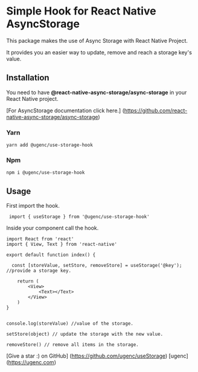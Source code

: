 # Simple Hook for React Native AsyncStorage

This package makes the use of Async Storage with React Native Project.

It provides you an easier way to update, remove and reach a storage key's value.

## Installation

You need to have **@react-native-async-storage/async-storage** in your React Native project.

[For AsyncStorage documentation click here.] (https://github.com/react-native-async-storage/async-storage)

### Yarn

```
yarn add @ugenc/use-storage-hook
```

### Npm

```
npm i @ugenc/use-storage-hook
```

## Usage

First import the hook.

```
 import { useStorage } from '@ugenc/use-storage-hook'
```

Inside your component call the hook.

```
import React from 'react'
import { View, Text } from 'react-native'

export default function index() {

  const [storeValue, setStore, removeStore] = useStorage('@key'); //provide a storage key.

    return (
        <View>
            <Text></Text>
        </View>
    )
}


```

```
console.log(storeValue) //value of the storage.
```

```
setStore(object) // update the storage with the new value.
```

```
removeStore() // remove all items in the storage.
```

[Give a star :) on GitHub] (https://github.com/ugenc/useStorage)
[ugenc] (https://ugenc.com)
